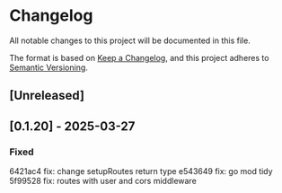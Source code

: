 # Changelog

All notable changes to this project will be documented in this file.

The format is based on [Keep a Changelog](https://keepachangelog.com/en/1.0.0/),
and this project adheres to [Semantic Versioning](https://semver.org/spec/v2.0.0.html).

## [Unreleased]

## [0.1.20] - 2025-03-27


### Fixed
6421ac4 fix: change setupRoutes return type
e543649 fix: go mod tidy
5f99528 fix: routes with user and cors middleware

